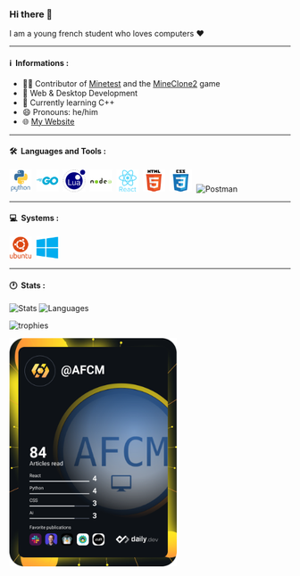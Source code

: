 ### Hi there 👋

I am a young french student who loves computers :heart:

---

#### ℹ️ &nbsp;Informations :

- 👨‍💻 Contributor of [Minetest](https://github.com/minetest/minetest) and the [MineClone2](https://git.minetest.land/MineClone2/MineClone2) game
- 📁 Web & Desktop Development 
- 📗 Currently learning C++
- 😄 Pronouns: he/him
- 🌐 [My Website](https://afcms.github.io)

---

#### 🛠 &nbsp;Languages and Tools :

<p>
<img src="https://github.com/devicons/devicon/blob/master/icons/python/python-original-wordmark.svg" title="Python" alt="Python" width="40" height="40"/>&nbsp;
<img src="https://github.com/devicons/devicon/blob/master/icons/go/go-original-wordmark.svg" title="Golang" alt="Golang" width="40" height="40"/>&nbsp;
<img src="https://github.com/devicons/devicon/blob/master/icons/lua/lua-original-wordmark.svg" title="Lua" alt="Lua" width="40" height="40"/>&nbsp;
<img src="https://github.com/devicons/devicon/blob/master/icons/nodejs/nodejs-original-wordmark.svg" title="NodeJS" alt="NodeJS" width="40" height="40"/>&nbsp;
<img src="https://github.com/devicons/devicon/blob/master/icons/react/react-original-wordmark.svg" title="React" alt="React" width="40" height="40"/>&nbsp;
<img src="https://github.com/devicons/devicon/blob/master/icons/html5/html5-original-wordmark.svg" title="HTML5" alt="HTML5" width="40" height="40"/>&nbsp;
<img src="https://github.com/devicons/devicon/blob/master/icons/css3/css3-original-wordmark.svg" title="CSS3" alt="CSS3" width="40" height="40"/>&nbsp;
<img src="https://www.vectorlogo.zone/logos/getpostman/getpostman-icon.svg" title="Postman" alt="Postman" width="40" height="40"/>&nbsp;
</p>

---

#### 💻 &nbsp;Systems :

<p>
<img src="https://github.com/devicons/devicon/blob/master/icons/ubuntu/ubuntu-plain-wordmark.svg" title="Ubuntu" alt="Ubuntu" width="40" height="40"/>&nbsp;
<img src="https://github.com/devicons/devicon/blob/master/icons/windows8/windows8-original.svg" title="Postman" alt="Postman" width="40" height="40"/>&nbsp;
</p>

---

#### 🕐 &nbsp;Stats :

<img src="https://github-readme-stats.vercel.app/api?username=AFCMS&show_icons=true&include_all_commits=true&cache_seconds=3200" title="Stats" alt="Stats"/>
<img src="https://github-readme-stats.vercel.app/api/top-langs/?username=AFCMS&layout=compact&hide_title=false" title="Languages" alt="Languages"/>

![trophies](https://github-profile-trophy.vercel.app/?username=AFCMS&row=2&column=4)

<a href="https://app.daily.dev/AFCM"><img src="https://github.com/AFCMS/AFCMS/blob/master/devcard.svg" width="300" alt="AFCMS' Dev Card"/></a>
